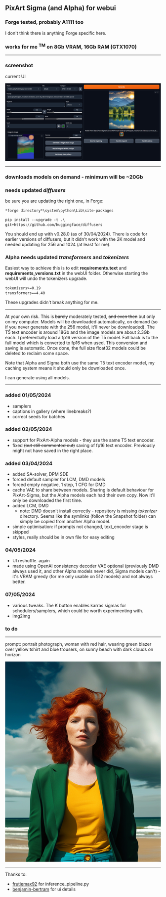 ## PixArt Sigma (and Alpha) for webui ##
### Forge tested, probably A1111 too ###
I don't think there is anything Forge specific here.
### works for me <sup>TM</sup> on 8Gb VRAM, 16Gb RAM (GTX1070) ###

---
### screenshot ###
current UI

![](screenshot2.png "20 steps with 1024 model")



---
### downloads models on demand - minimum will be ~20Gb ###
### needs updated *diffusers* ###
be sure you are updating the right one, in Forge:
```
*forge directory*\system\python\Lib\site-packages
```
```
pip install --upgrade -t .\ git+https://github.com/huggingface/diffusers
```
You should end up with v0.28.0 (as of 30/04/2024).
There is code for earlier versions of diffusers, but it didn't work with the 2K model and needed updating for 256 and 1024 (at least for me).

### Alpha needs updated *transformers* and *tokenizers* ###
Easiest way to achieve this is to edit **requirements.text** and **requirements_versions.txt** in the webUI folder. Otherwise starting the webUI will undo the tokenizers upgrade.
```
tokenizers>=0.19
transformers==4.40
```
These upgrades didn't break anything for me.

---
At your own risk. This is ~~barely~~ moderately tested, ~~and even then~~ but only on my computer.
Models will be downloaded automatically, on demand (so if you never generate with the 256 model, it'll never be downloaded). The T5 text encoder is around 18Gb and the image models are about 2.3Gb each.
I preferentially load a fp16 version of the T5 model. Fall back is to the full model which is converted to fp16 when used. This conversion and saving is automatic. Once done, the full size float32 models could be deleted to reclaim some space.

Note that Alpha and Sigma both use the same T5 text encoder model, my caching system means it should only be downloaded once.

I can generate using all models.

---
### added 01/05/2024 ###
* samplers
* captions in gallery (where linebreaks?)
* correct seeds for batches

### added 02/05/2024 ###
* support for PixArt-Alpha models - they use the same T5 text encoder.
* fixed ~~(but still commented out)~~ saving of fp16 text encoder. Previously might not have saved in the right place.

### added 03/04/2024
* added SA-solver, DPM SDE
* forced default sampler for LCM, DMD models
* forced empty negative, 1 step, 1 CFG for DMD
* cache VAE to share between models. Sharing is default behaviour for PixArt-Sigma, but the Alpha models each had their own copy. Now it'll only be downloaded the first time.
* added LCM, DMD
	* note: DMD doesn't install correctly - repository is missing *tokenizer* directory. Seems like the symlinks (follow the Snapshot folder) can simply be copied from another Alpha model.
* simple optimisation: if prompts not changed, text_encoder stage is skipped
* styles, really should be in own file for easy editing

### 04/05/2024 ###
* UI reshuffle. again
* made using OpenAI consistency decoder VAE optional (previously DMD always used it, and other Alpha models never did, Sigma models can't) - it's VRAM greedy (for me only usable on 512 models) and not always better.

### 07/05/2024 ###
* various tweaks. The K button enables karras sigmas for schedulers/samplers, which could be worth experimenting with.
* img2img


### to do ###


---
prompt: portrait photograph, woman with red hair, wearing green blazer over yellow tshirt and blue trousers, on sunny beach with dark clouds on horizon

![portrait photograph, woman with red hair, wearing green blazer over yellow tshirt and blue trousers, on sunny beach with dark clouds on horizon](example.png "20 steps with 1024 model")

---
Thanks to:
* [frutiemax92](https://github.com/frutiemax92) for inference_pipeline.py
* [benjamin-bertram](https://github.com/benjamin-bertram/sdweb-easy-stablecascade-diffusers) for ui details
